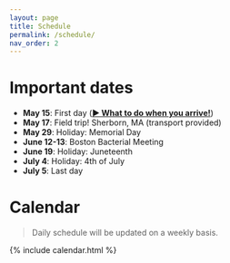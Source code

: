 ```yaml
---
layout: page
title: Schedule
permalink: /schedule/
nav_order: 2
---
```


# Important dates
- **May 15**: First day ([**▶ What to do when you arrive!**](../resources/day1.html))
- **May 17**: Field trip! Sherborn, MA (transport provided)
- **May 29**: Holiday: Memorial Day
- **June 12-13**: Boston Bacterial Meeting
- **June 19**: Holiday: Juneteenth
- **July 4**: Holiday: 4th of July
- **July 5**: Last day


# Calendar

> Daily schedule will be updated on a weekly basis.

{% include calendar.html %}

